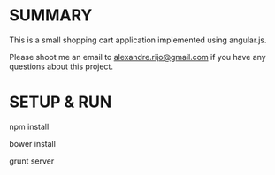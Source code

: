 # SUMMARY

This is a small shopping cart application implemented using angular.js.

Please shoot me an email to alexandre.rijo@gmail.com if you have any questions about this project.

# SETUP & RUN

npm install

bower install

grunt server
